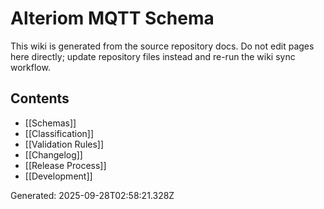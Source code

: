 # Alteriom MQTT Schema

This wiki is generated from the source repository docs. Do not edit pages here directly; update repository files instead and re-run the wiki sync workflow.

## Contents

- [[Schemas]]
- [[Classification]]
- [[Validation Rules]]
- [[Changelog]]
- [[Release Process]]
- [[Development]]

Generated: 2025-09-28T02:58:21.328Z
